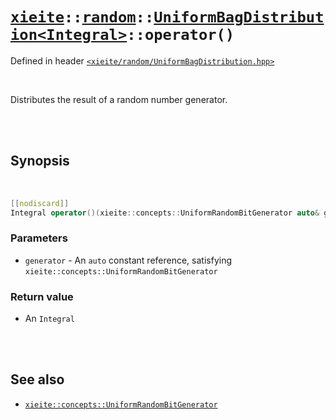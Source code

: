 # [`xieite`](../../../README.md)`::`[`random`](../../../docs/random.md)`::`[`UniformBagDistribution<Integral>`](../../../docs/random/UniformBagDistribution.md)`::operator()`
Defined in header [`<xieite/random/UniformBagDistribution.hpp>`](../../../include/random/UniformBagDistribution.hpp)

<br/>

Distributes the result of a random number generator.

<br/><br/>

## Synopsis

<br/>

```cpp
[[nodiscard]]
Integral operator()(xieite::concepts::UniformRandomBitGenerator auto& generator) const noexcept;
```
### Parameters
- `generator` - An `auto` constant reference, satisfying `xieite::concepts::UniformRandomBitGenerator`
### Return value
- An `Integral`

<br/><br/>

## See also
- [`xieite::concepts::UniformRandomBitGenerator`](../../../docs/concepts/UniformRandomBitGenerator.md)
